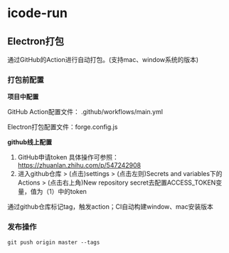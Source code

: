 # icode-run

## Electron打包

通过GitHub的Action进行自动打包。(支持mac、window系统的版本)

### 打包前配置

**项目中配置**

GitHub Action配置文件： .github/workflows/main.yml

Electron打包配置文件：forge.config.js

**github线上配置**

1. GitHub申请token
   具体操作可参照：https://zhuanlan.zhihu.com/p/547242908
2. 进入github仓库 > (点击)settings > (点击左则)Secrets and variables下的Actions > (点击右上角)New repository secret去配置ACCESS_TOKEN变量，值为（1）中的token

通过github仓库标记tag，触发action；CI自动构建window、mac安装版本

### 发布操作

```
git push origin master --tags
```


